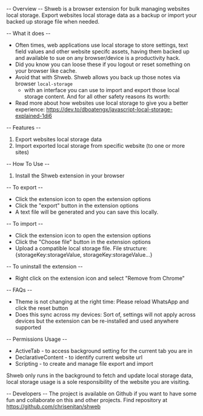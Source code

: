 -- Overview --
Shweb is a browser extension for bulk managing websites local storage. Export websites local storage data as a backup or import your backed up storage file when needed.

-- What it does --
- Often times, web applications use local storage to store settings, text field values and other website specifc assets, having them backed up and available to sue on any browser/device is a productivity hack.
- Did you know you can loose these if you logout or reset something on your browser like cache.
- Avoid that with Shweb. Shweb allows you back up those notes via browser `local-storage`
  - with an interface you can use to import and export those local storage content. And for all other safety reasons its worth:
-  Read more about how websites use local storage to give you a better experience: https://dev.to/dboatengx/javascript-local-storage-explained-1di6

-- Features --

1. Export websites local storage data
2. Import exported local storage from specific website (to one or more sites)

-- How To Use --

1. Install the Shweb extension in your browser

-- To export --

- Click the extension icon to open the extension options
- Click the "export" button in the extension options
- A text file will be generated and you can save this locally.

-- To import --

- Click the extension icon to open the extension options
- Click the "Choose file" button in the extension options
- Upload a compatible local storage file.
  File structure: {storageKey:storageValue, storageKey:storageValue...}

-- To uninstall the extension --

- Right click on the extension icon and select "Remove from Chrome"

-- FAQs --

- Theme is not changing at the right time: Please reload WhatsApp and click the reset button
- Does this sync across my devices: Sort of, settings will not apply across devices but the extension can be re-installed and used anywhere supported

-- Permissions Usage --

- ActiveTab - to access background setting for the current tab you are in
- DeclarativeContent - to identify current website url
- Scripting - to create and manage file export and import

Shweb only runs in the background to fetch and update local storage data, local storage usage is a sole responsibility of the website you are visiting.<br>

-- Developers --
The project is available on Github if you want to have some fun and collaborate on this and other projects. Find repository at https://github.com/chrisenitan/shweb
